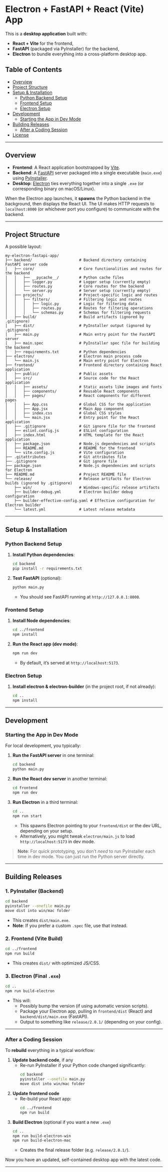 # Electron + FastAPI + React (Vite) App

This is a **desktop application** built with:

- **React + Vite** for the frontend,  
- **FastAPI** (packaged via PyInstaller) for the backend,  
- **Electron** to bundle everything into a cross-platform desktop app.

## Table of Contents

- [Overview](#overview)  
- [Project Structure](#project-structure)  
- [Setup & Installation](#setup--installation)  
  - [Python Backend Setup](#python-backend-setup)  
  - [Frontend Setup](#frontend-setup)  
  - [Electron Setup](#electron-setup)  
- [Development](#development)  
  - [Starting the App in Dev Mode](#starting-the-app-in-dev-mode)  
- [Building Releases](#building-releases)  
  - [After a Coding Session](#after-a-coding-session)  
- [License](#license)

---

## Overview

- **Frontend**: A React application bootstrapped by [Vite](https://vitejs.dev/).  
- **Backend**: A [FastAPI](https://fastapi.tiangolo.com/) server packaged into a single executable (`main.exe`) using [PyInstaller](https://pyinstaller.org/).  
- **Desktop**: [Electron](https://www.electronjs.org/) ties everything together into a single `.exe` (or corresponding binary on macOS/Linux).

When the Electron app launches, it **spawns** the Python backend in the background, then displays the React UI. The UI makes HTTP requests to `localhost:8000` (or whichever port you configure) to communicate with the backend.

---

## Project Structure

A possible layout:


```
my-electron-fastapi-app/
├── backend/                     # Backend directory containing FastAPI server code
│   ├── core/                    # Core functionalities and routes for the backend
│   │   ├── __pycache__/         # Python cache files
│   │   ├── logger.py            # Logger setup (currently empty)
│   │   ├── routes.py            # Core routes for the backend
│   │   └── server.py            # Server setup (currently empty)
│   ├── projects/                # Project-specific logic and routes
│   │   ├── filters/             # Filtering logic and routes
│   │   │   ├── logic.py         # Logic for filtering data
│   │   │   ├── routes.py        # Routes for filtering operations
│   │   │   └── schemas.py       # Schemas for filtering requests
│   ├── build/                   # Build artifacts (ignored by .gitignore)
│   ├── dist/                    # PyInstaller output (ignored by .gitignore)
│   ├── main.py                  # Main entry point for the FastAPI server
│   ├── main.spec                # PyInstaller spec file for building the backend
│   ├── requirements.txt         # Python dependencies
├── electron/                    # Electron main process code
│   └── main.js                  # Main entry point for Electron
├── frontend/                    # Frontend directory containing React application
│   ├── public/                  # Public assets
│   ├── src/                     # Source code for the React application
│   │   ├── assets/              # Static assets like images and fonts
│   │   ├── components/          # Reusable React components
│   │   ├── pages/               # React components for different pages
│   │   ├── App.css              # Global CSS for the application
│   │   ├── App.jsx              # Main App component
│   │   ├── index.css            # Global CSS styles
│   │   └── main.jsx             # Entry point for the React application
│   ├── .gitignore               # Git ignore file for the frontend
│   ├── eslint.config.js         # ESLint configuration
│   ├── index.html               # HTML template for the React application
│   ├── package.json             # Node.js dependencies and scripts
│   ├── README.md                # README for the frontend
│   └── vite.config.js           # Vite configuration
├── .gitattributes               # Git attributes file
├── .gitignore                   # Git ignore file
├── package.json                 # Node.js dependencies and scripts for Electron
├── README.md                    # Project README file
└── release/                     # Release artifacts for Electron builds (ignored by .gitignore)
    ├── win/                     # Windows-specific release artifacts
    ├── builder-debug.yml        # Electron builder debug configuration
    ├── builder-effective-config.yaml # Effective configuration for Electron builder
    └── latest.yml               # Latest release metadata
```


---

## Setup & Installation

### Python Backend Setup

1. **Install Python dependencies**:
   ```bash
   cd backend
   pip install -r requirements.txt
   ```
2. **Test FastAPI** (optional):
   ```bash
   python main.py
   ```
   - You should see FastAPI running at `http://127.0.0.1:8000`.

### Frontend Setup

1. **Install Node dependencies**:
   ```bash
   cd ../frontend
   npm install
   ```
2. **Run the React app (dev mode)**:
   ```bash
   npm run dev
   ```
   - By default, it’s served at `http://localhost:5173`.

### Electron Setup

1. **Install electron & electron-builder** (in the project root, if not already):
   ```bash
   cd ..
   npm install
   ```

---

## Development

### Starting the App in Dev Mode

For local development, you typically:
1. **Run the FastAPI server** in one terminal:
   ```bash
   cd backend
   python main.py
   ```
2. **Run the React dev server** in another terminal:
   ```bash
   cd frontend
   npm run dev
   ```
3. **Run Electron** in a third terminal:
   ```bash
   cd ..
   npm run start
   ```
   - This spawns Electron pointing to your `frontend/dist` or the dev URL, depending on your setup.  
   - Alternatively, you might tweak `electron/main.js` to load `http://localhost:5173` in dev mode.

> **Note**: For quick prototyping, you don’t *need* to run PyInstaller each time in dev mode. You can just run the Python server directly.

---

## Building Releases

### 1. PyInstaller (Backend)

```bash
cd backend
pyinstaller --onefile main.py
move dist into win/mac folder
```
- This creates `dist/main.exe`.  
- **Note**: If you prefer a custom `.spec` file, use that instead.

### 2. Frontend (Vite Build)

```bash
cd ../frontend
npm run build
```
- This creates `dist/` with optimized JS/CSS.

### 3. Electron (Final `.exe`)

```bash
cd ..
npm run build-electron
```
- This will:
  - Possibly bump the version (if using automatic version scripts).  
  - Package your Electron app, pulling in `frontend/dist` (React) and `backend/dist/main.exe` (FastAPI).  
  - Output to something like `release/2.0.1/` (depending on your config).

---

### After a Coding Session

To **rebuild** everything in a typical workflow:

1. **Update backend code**, if any  
   - Re-run PyInstaller if your Python code changed significantly:
     ```bash
     cd backend
     pyinstaller --onefile main.py
     move dist into win/mac folder
     ```
2. **Update frontend code**  
   - Re-build your React app:
     ```bash
     cd ../frontend
     npm run build
     ```
3. **Build Electron** (optional if you want a new `.exe`)  
   ```bash
   cd ..
   npm run build-electron-win
   npm run build-electron-mac
   ```
   - Creates the final release folder (e.g. `release/2.0.1/`).

Now you have an updated, self-contained desktop app with the latest code.

---
